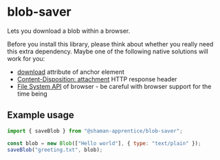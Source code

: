 # blob-saver

Lets you download a blob within a browser.

Before you install this library, please think about whether you really need this extra dependency. Maybe one of the following native solutions will work for you:

- [download](https://developer.mozilla.org/en-US/docs/Web/HTML/Element/a#download) attribute of anchor element
- [Content-Disposition: attachment](https://developer.mozilla.org/en-US/docs/Web/HTML/Element/a#download) HTTP response header
- [File System API](https://developer.mozilla.org/en-US/docs/Web/API/File_System_API) of browser - be careful with browser support for the time being

## Example usage

```mjs
import { saveBlob } from "@shaman-apprentice/blob-saver";

const blob = new Blob(["Hello world"], { type: "text/plain" });
saveBlob("greeting.txt", blob);
```

